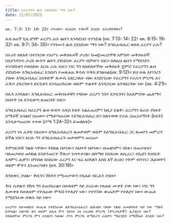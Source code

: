 ```yaml
---
title: የፈርዖንን ልብ ያደነደነው ማን ነው?
date: 21/07/2025
---
```



`ዘጸ. 7:3፣ 13፣ 14፣ 22ን ያንብቡ። እነዚህን ጥቅሶች እንዴት እንረዳቸዋለን?`

ሌላ ዘጠኝ ጊዜ ደግሞ ፈርዖን ራሱ ልቡን እንዳደነደነ ተነግሯል (ዘጸ. 7:13፣ 14፣ 22፤ ዘጸ. 8:15፣ 19፣ 32፤ ዘጸ. 9:7፣ 34፣ 35)። የንጉሡን ልብ ያደነደነው ማን ነው? እግዚአብሔር ወይስ ፈርዖን ራሱ?

በኦሪት ዘጸአት በተነገረው የአሥሩ መቅሰፍቶች ታሪክ፣ ከመጀመሪያዎቹ አምስት መቅሰፍቶች በእያንዳንዱ ታሪክ ውስጥ ልቡን ያደነደነው ፈርዖን ብቻውን ነበር። ስለዚህ ልቡን የማደንደን ተነሳሽነቱን የወሰደው እርሱ ራሱ ነበር። ነገር ግን ከስድስተኛው መቅሰፍት ጀምሮ የፈርዖንን ልብ ያደነደነው እግዚአብሔር እንደሆነ የመጽሐፍ ቅዱስ ጥቅስ ይገልጻል(ዘጸ. 9:12)። ይህ ሁሉ እየነገረን ያለው እግዚአብሔር አስቀድሞ ለሙሴ አደርጋለሁ ብሎ እንደነገረው የፈርዖንን የራሱን ምርጫ እና ፈቅዶ ያደረገውን ድርጊቱን እንዳጠናከረው ወይም ጥልቀት እንዲኖረው እንዳደረገው ነው (ዘጸ. 4:21)።

በሌላ አገላለጽ፣ እግዚአብሔር መቅሰፍቶቹን የላከው ፈርዖን ንስሃ እንዲገባና ከአእምሮው ጨለማና ስህተት ነጻ እንዲወጣ ለመርዳት ነበር።

እግዚአብሔር በፈርዖን ልብ ውስጥ አዲስ ክፋት አልፈጠረም፤ ከዚያ ይልቅ፣ ፈርዖንን ለራሱ የክፋት ስሜቶች አሳልፎ ሰጠው። የሚቆጣጠረው የእግዚአብሔር ፀጋ ስለተወዉ የራሱ ኃጢአተኝነት (ክፋት) እንዲቆጣጠረው ተተወ (ሮሜ 1:24–32ን ይመለከቱ)።

ፈርዖን ነጻ ፈቃድ ነበረው። እግዚአብሔርን ለመቃወም ወይም ከእግዚአብሔር ጋር ለመሆን መምረጥ ይችል ነበር። እርሱ ግን እግዚአብሔርን መቃወምን መረጠ።

ትምህርቶቹ ግልጽ ናቸው። ትክክል በሆነውና ስህተት በሆነው፣ በመልካምና በክፉ፣ በመታዘዝና ባለመታዘዝ መካከል እንድንመርጥ ችሎታ ተሰጥቶናል። በሰማይ ከነበረው ሉሲፈር፣ በኤደን ከነበሩት አዳምና ሔዋን፣ በግብጽ ከነበረው ፈርዖን እና ዛሬ እስካለን እስከ እኛ ድረስ፣ የትም ብንኖር፣ ሕይወትን ወይም ሞትን እንመርጣለን (ዘዳ. 30:19)።

ለንጽጽር ያህል፡- ቅቤንና ሸክላን የሚመታውን የጸሐይ ብርሐን ያስቡ።

ቅቤ ሲቀልጥ ሸክላ ግን ይጠነክራል። በሁለቱም ላይ ያረፈው የጸሐይ ሙቀት ያው ነው፣ ነገር ግን ለሙቀቱ ከሁለቱም የተሰጠው ምላሽ የተለያየ ነው፣ የተገኘው ውጤትም የተለያየ ነው። ውጤቱ የሚደገፈው በቁሱ ላይ ነው።

`ፈርዖንን በተመለከተ ውጤቱ የተደገፈው ለእግዚአብሔርና ለሕዝቡ ባለው የልቡ አመለካከት ላይ ነው ማለት ይቻላል። በቀጣዩ ቀን ወይም በሌላ ምን ዓይነት ነጻ የፈቃድ ምርጫ (ምርጫዎች) ሊያደርጉ ነው? ትክክለኛው ምርጫ ምን እንደሆነ ካወቁ፣ ያንን ምርጫ ለማድረግ ራስዎን ማዘጋጀት የሚችሉት እንዴት ነው?`